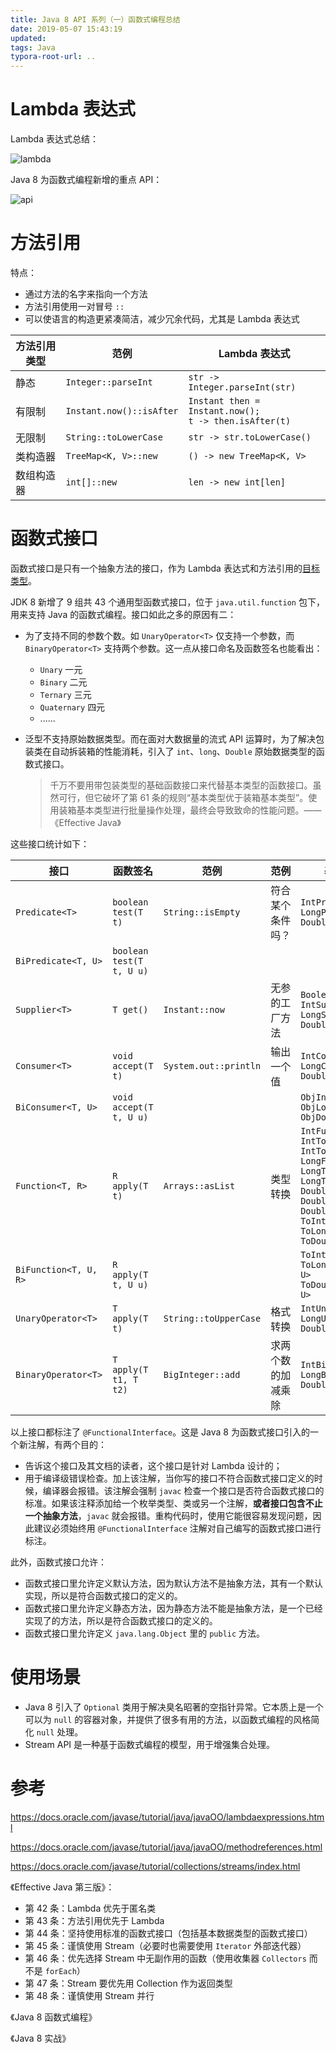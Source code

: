 ```yaml
---
title: Java 8 API 系列（一）函数式编程总结
date: 2019-05-07 15:43:19
updated:
tags: Java
typora-root-url: ..
---
```


# Lambda 表达式

Lambda 表达式总结：

![lambda](/img/java/lambda/lambda.png)

Java 8 为函数式编程新增的重点 API：

![api](/img/java/lambda/api.png)

# 方法引用

特点：

- 通过方法的名字来指向一个方法
- 方法引用使用一对冒号 `::`
- 可以使语言的构造更紧凑简洁，减少冗余代码，尤其是 Lambda 表达式

| 方法引用类型 | 范例                     | Lambda 表达式                                              |
| ------------ | ------------------------ | ---------------------------------------------------------- |
| 静态         | `Integer::parseInt`      | `str -> Integer.parseInt(str)`                             |
| 有限制       | `Instant.now()::isAfter` | `Instant then = Instant.now();`<br/>`t -> then.isAfter(t)` |
| 无限制       | `String::toLowerCase`    | `str -> str.toLowerCase()`                                 |
| 类构造器     | `TreeMap<K, V>::new`     | `() -> new TreeMap<K, V>`                                  |
| 数组构造器   | `int[]::new`             | `len -> new int[len]`                                      |

# 函数式接口

函数式接口是只有一个抽象方法的接口，作为 Lambda 表达式和方法引用的[目标类型](http://docs.oracle.com/javase/tutorial/java/javaOO/lambdaexpressions.html#target-typing)。

JDK 8 新增了 9 组共 43 个通用型函数式接口，位于 `java.util.function` 包下，用来支持 Java 的函数式编程。接口如此之多的原因有二：

* 为了支持不同的参数个数。如 `UnaryOperator<T>` 仅支持一个参数，而 `BinaryOperator<T>` 支持两个参数。这一点从接口命名及函数签名也能看出：

   - `Unary` 一元
   - `Binary` 二元
   - `Ternary` 三元
   - `Quaternary` 四元
   - ......

* 泛型不支持原始数据类型。而在面对大数据量的流式 API 运算时，为了解决包装类在自动拆装箱的性能消耗，引入了 `int`、`long`、`Double` 原始数据类型的函数式接口。

   > 千万不要用带包装类型的基础函数接口来代替基本类型的函数接口。虽然可行，但它破坏了第 61 条的规则“基本类型优于装箱基本类型”。使用装箱基本类型进行批量操作处理，最终会导致致命的性能问题。——《Effective Java》

这些接口统计如下：

| 接口                  | 函数签名                 | 范例                  | 范例               | 基本类型特化                                                 |
| --------------------- | ------------------------ | --------------------- | ------------------ | ------------------------------------------------------------ |
| `Predicate<T>`        | `boolean test(T t)`      | `String::isEmpty`     | 符合某个条件吗？   | `IntPredicate`<br/>`LongPredicate`<br/>`DoublePredicate`     |
| `BiPredicate<T, U>`   | `boolean test(T t, U u)` |                       |                    |                                                              |
| `Supplier<T>`         | `T get()`                | `Instant::now`        | 无参的工厂方法     | `BooleanSupplier`<br/>`IntSupplier`<br/>`LongSupplier`<br/>`DoubleSupplier` |
| `Consumer<T>`         | `void accept(T t)`       | `System.out::println` | 输出一个值         | `IntConsumer`<br/>`LongConsumer`<br/>`DoubleConsumer`        |
| `BiConsumer<T, U>`    | `void accept(T t, U u)`  |                       |                    | `ObjIntConsumer<T>`<br/>`ObjLongConsumer<T>`<br/>`ObjDoubleConsumer<T>` |
| `Function<T, R>`      | `R apply(T t)`           | `Arrays::asList`      | 类型转换           | `IntFunction<R>`<br/>`IntToLongFunction`<br/>`IntToDoubleFunction`<br/>`LongFunction<R>`<br/>`LongToIntFunction`<br/>`LongToDoubleFunction`<br/>`DoubleFunction<R>`<br/>`DoubleToIntFunction`<br/>`DoubleToLongFunction`<br/>`ToIntFunction<T>`<br/>`ToLongFunction<T>`<br/>`ToDoubleFunction<T>` |
| `BiFunction<T, U, R>` | `R apply(T t, U u)`      |                       |                    | `ToIntBiFunction<T, U>`<br/>`ToLongBiFunction<T, U>`<br/>`ToDoubleBiFunction<T, U>` |
| `UnaryOperator<T>`    | `T apply(T t)`           | `String::toUpperCase` | 格式转换           | `IntUnaryOperator`<br/>`LongUnaryOperator`<br/>`DoubleUnaryOperator` |
| `BinaryOperator<T>`   | `T apply(T t1, T t2)`    | `BigInteger::add`     | 求两个数的加减乘除 | `IntBinaryOperator`<br/>`LongBinaryOperator`<br/>`DoubleBinaryOperator` |

以上接口都标注了 `@FunctionalInterface`。这是 Java 8 为函数式接口引入的一个新注解，有两个目的：

* 告诉这个接口及其文档的读者，这个接口是针对 Lambda 设计的；
* 用于编译级错误检查。加上该注解，当你写的接口不符合函数式接口定义的时候，编译器会报错。该注解会强制 `javac` 检查一个接口是否符合函数式接口的标准。如果该注释添加给一个枚举类型、类或另一个注解，**或者接口包含不止一个抽象方法**，`javac` 就会报错。重构代码时，使用它能很容易发现问题，因此建议必须始终用 `@FunctionalInterface` 注解对自己编写的函数式接口进行标注。

此外，函数式接口允许：

* 函数式接口里允许定义默认方法，因为默认方法不是抽象方法，其有一个默认实现，所以是符合函数式接口的定义的。
* 函数式接口里允许定义静态方法，因为静态方法不能是抽象方法，是一个已经实现了的方法，所以是符合函数式接口的定义的。
* 函数式接口里允许定义 `java.lang.Object` 里的 `public` 方法。

# 使用场景

* Java 8 引入了 `Optional` 类用于解决臭名昭著的空指针异常。它本质上是一个可以为 `null` 的容器对象，并提供了很多有用的方法，以函数式编程的风格简化 `null` 处理。
* Stream API 是一种基于函数式编程的模型，用于增强集合处理。

# 参考

https://docs.oracle.com/javase/tutorial/java/javaOO/lambdaexpressions.html

https://docs.oracle.com/javase/tutorial/java/javaOO/methodreferences.html

https://docs.oracle.com/javase/tutorial/collections/streams/index.html

《Effective Java 第三版》：

* 第 42 条：Lambda 优先于匿名类
* 第 43 条：方法引用优先于 Lambda
* 第 44 条：坚持使用标准的函数式接口（包括基本数据类型的函数式接口）
* 第 45 条：谨慎使用 Stream（必要时也需要使用 `Iterator` 外部迭代器）
* 第 46 条：优先选择 Stream 中无副作用的函数（使用收集器 `Collectors` 而不是 `forEach`）
* 第 47 条：Stream 要优先用 Collection 作为返回类型
* 第 48 条：谨慎使用 Stream 并行

《Java 8 函数式编程》

《Java 8 实战》